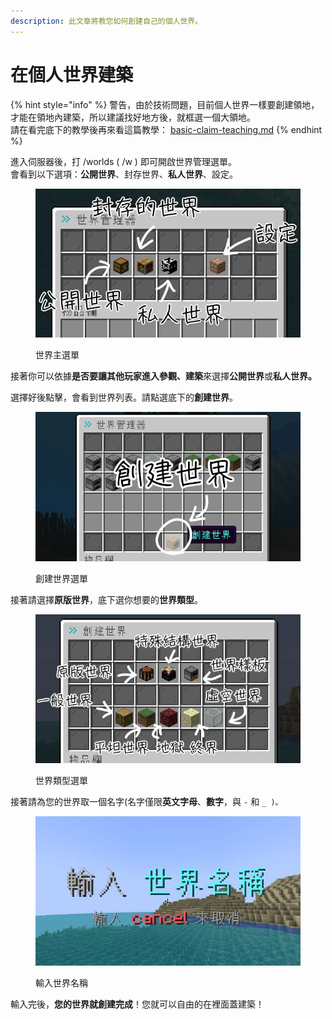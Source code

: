 ```yaml
---
description: 此文章將教您如何創建自己的個人世界。
---
```


# 在個人世界建築

{% hint style="info" %}
警告，由於技術問題，目前個人世界一樣要創建領地，才能在領地內建築，所以建議找好地方後，就框選一個大領地。\
請在看完底下的教學後再來看這篇教學： [basic-claim-teaching.md](../basic-claim-teaching.md "mention")
{% endhint %}

進入伺服器後，打 /worlds ( /w ) 即可開啟世界管理選單。\
會看到以下選項：**公開世界**、封存世界、**私人世界**、設定。

<figure><img src="../../.gitbook/assets/image (2) (1).png" alt=""><figcaption><p>世界主選單</p></figcaption></figure>

接著你可以依據**是否要讓其他玩家進入參觀、建築**來選擇**公開世界**或**私人世界。**

選擇好後點擊，會看到世界列表。請點選底下的**創建世界**。

<figure><img src="../../.gitbook/assets/image (4) (1).png" alt=""><figcaption><p>創建世界選單</p></figcaption></figure>

接著請選擇**原版世界**，底下選你想要的**世界類型**。

<figure><img src="../../.gitbook/assets/image (4).png" alt=""><figcaption><p>世界類型選單</p></figcaption></figure>

接著請為您的世界取一個名字(名字僅限**英文字母**、**數字**，與 `-` 和 `_ )。`

<figure><img src="../../.gitbook/assets/image (2).png" alt=""><figcaption><p>輸入世界名稱</p></figcaption></figure>

輸入完後，**您的世界就創建完成**！您就可以自由的在裡面蓋建築！
